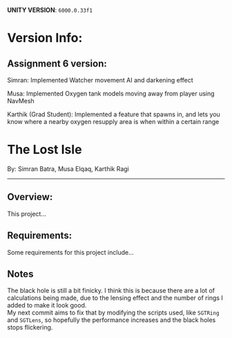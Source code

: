 **UNITY VERSION**: `6000.0.33f1`

# Version Info:
## Assignment 6 version:
Simran:
    Implemented Watcher movement AI and darkening effect

Musa:
    Implemented Oxygen tank models moving away from player using NavMesh

Karthik (Grad Student):
    Implemented a feature that spawns in, and lets you know where a nearby oxygen resupply area is when within a certain range

# The Lost Isle
By: Simran Batra, Musa Elqaq, Karthik Ragi

----
## Overview:
This project...

## Requirements:
Some requirements for this project include...

## Notes
The black hole is still a bit finicky.  I think this is because there are a lot of calculations being made, due to the lensing effect and the number of rings I added to make it look good.   
My next commit aims to fix that by modifying the scripts used, like `SGTRing` and `SGTLens`, so hopefully the performance increases and the black holes stops flickering.
